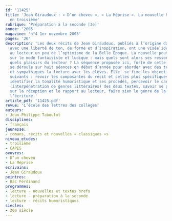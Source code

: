 ```yaml
---
id: '11425'
title: 'Jean Giraudoux : « D’un cheveu », « La Méprise ». La nouvelle humoristique
  en troisième'
rubrique: 'Préparation à la seconde [3e]'
annee: '2005'
magazine: 'n°4 1er novembre 2005'
pages: '26'
description: 'Les deux récits de Jean Giraudoux, publiés à l’origine dans la presse,
  avec une liberté de ton, de forme et d’inspiration, ont une visée identique : procurer
  au lecteur un peu de l’optimisme de la Belle Époque. La nouvelle peut donc s’écrire
  sur le mode fantaisiste et ludique : mais quels sont alors ses ressorts et pour
  quels plaisirs du lecteur ? La séquence proposée ici, forte de cette problématique,
  se déroule sur huit séances en début d’année pour aborder avec des textes courts
  et sympathiques la lecture avec les élèves. Elle  se fixe les objectifs didactiques
  suivants : revoir les composantes du récit et celles plus spécifiques du récit court,
  identifier la tonalité humoristique et ses procédés, percevoir le caractère hybride
  (interpénétration de genres littéraires) des deux textes, savoir se poser des questions
  sur la réception et le rapport au lecteur, faire sien le genre de la nouvelle par
  l’écriture.'
article_pdf: '11425.pdf'
revue: 'L’école des lettres des collèges'
auteurs:
- Jean-Philippe Taboulot
disciplines:
- français
jeunesse:
- romans, récits et nouvelles « classiques »s
niveau_etudes:
- troisième
- CAPES
oeuvres:
- D’un cheveu
- La Méprise
ecrivains:
- Jean Giraudoux
peintres:
- Bac Ferdinand
programmes:
- lecture - nouvelles et textes brefs
- lecture - préparation à la seconde
- lecture - récits humoristiques
siecles:
- 20e siècle
---
```

